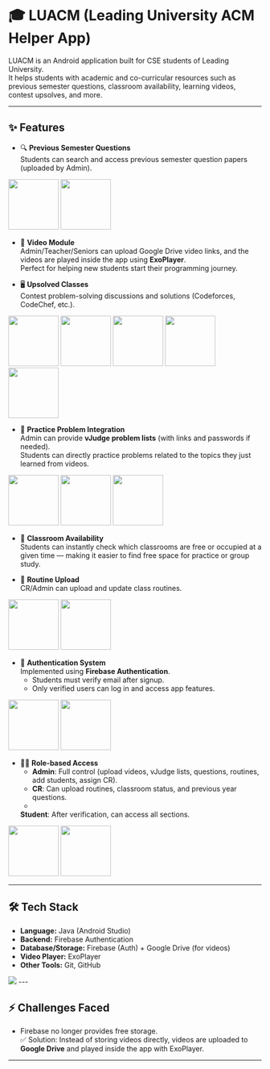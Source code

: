 # 🎓 LUACM (Leading University ACM Helper App)

LUACM is an Android application built for CSE students of Leading University.  
It helps students with academic and co-curricular resources such as previous semester questions, classroom availability, learning videos, contest upsolves, and more.  

---

## ✨ Features

- 🔍 **Previous Semester Questions**  
  Students can search and access previous semester question papers (uploaded by Admin).  


<image src = "previousQstn.png" width = '100'>
<image src = "qstn.png" width = '100'>






- 🎥 **Video Module**  
  Admin/Teacher/Seniors can upload Google Drive video links, and the videos are played inside the app using **ExoPlayer**.  
  Perfect for helping new students start their programming journey.  


- 🖥️ **Upsolved Classes**  
  Contest problem-solving discussions and solutions (Codeforces, CodeChef, etc.). 


<image src = 'home.png' width = '100' >
<image src = 'home2.png' width = '100'>
<image src = "module.png" width = '100'>
<image src = "moduleClass.png" width = '100'>
<image src = "exoplayer.png" width = '100'>

- 📘 **Practice Problem Integration**  
  Admin can provide **vJudge problem lists** (with links and passwords if needed).  
  Students can directly practice problems related to the topics they just learned from videos.  

<image src = 'problemsolve.png' width = '100'>
<image src = 'codeforcesss.png' width = '100'>
<image src = 'rating.png' width = '100'>




- 🏫 **Classroom Availability**  
  Students can instantly check which classrooms are free or occupied at a given time — making it easier to find free space for practice or group study.  



- 📅 **Routine Upload**  
  CR/Admin can upload and update class routines.  

<image src = 'freeclass.png' width = '100'>
<image src = 'freeclass copy.png' width = '100'>


- 🔐 **Authentication System**  
  Implemented using **Firebase Authentication**.  
  - Students must verify email after signup.  
  - Only verified users can log in and access app features.  

<image src = 'loginn.png' width = 100>
<image src = 'signupp.png' width = 100>

- 👨‍💼 **Role-based Access**  
  - **Admin**: Full control (upload videos, vJudge lists, questions, routines, add students, assign CR).  
  - **CR**: Can upload routines, classroom status, and previous year questions.  
  - 
  **Student**: After verification, can access all sections.  


<image src = 'account.png' width = 100>
<image src = 'accountlist.png' width = 100>
<br>


---

## 🛠️ Tech Stack

- **Language:** Java (Android Studio)  
- **Backend:** Firebase Authentication  
- **Database/Storage:** Firebase (Auth) + Google Drive (for videos)  
- **Video Player:** ExoPlayer  
- **Other Tools:** Git, GitHub  

<image src = "image-1.png">
---

## ⚡ Challenges Faced

- Firebase no longer provides free storage.  
  ✅ Solution: Instead of storing videos directly, videos are uploaded to **Google Drive** and played inside the app with ExoPlayer.  

---


